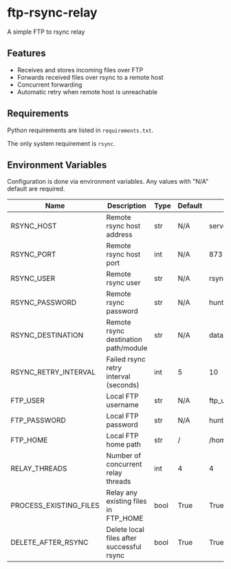 # ftp-rsync-relay
A simple FTP to rsync relay

## Features
- Receives and stores incoming files over FTP
- Forwards received files over rsync to a remote host
- Concurrent forwarding
- Automatic retry when remote host is unreachable

## Requirements
Python requirements are listed in `requirements.txt`.

The only system requirement is `rsync`.

## Environment Variables ##
Configuration is done via environment variables. Any values with "N/A" default are required.

|  Name  | Description | Type | Default | Example |
| ------ | ----------- | ---- | ------- | ------- |
| RSYNC_HOST | Remote rsync host address | str | N/A | server.example.com |
| RSYNC_PORT | Remote rsync host port | int | N/A | 873 |
| RSYNC_USER | Remote rsync user | str | N/A | rsync_user |
| RSYNC_PASSWORD | Remote rsync password | str | N/A | hunter2
| RSYNC_DESTINATION | Remote rsync destination path/module | str | N/A | data/ |
| RSYNC_RETRY_INTERVAL | Failed rsync retry interval (seconds) | int | 5 | 10 |
| FTP_USER | Local FTP username | str | N/A | ftp_user |
| FTP_PASSWORD | Local FTP password | str | N/A | hunter3 |
| FTP_HOME | Local FTP home path | str | / | /home/ftp |
| RELAY_THREADS | Number of concurrent relay threads | int | 4 | 4 |
| PROCESS_EXISTING_FILES | Relay any existing files in FTP_HOME | bool | True | True |
| DELETE_AFTER_RSYNC | Delete local files after successful rsync | bool | True | True

